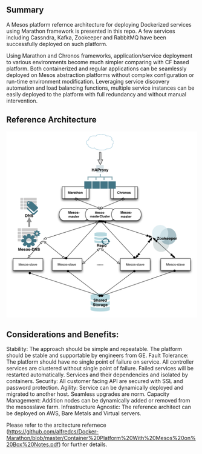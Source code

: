## Summary

A Mesos platform refernce architecture for deploying Dockerized services using Marathon framework is presented in this repo. A few services including Cassndra, Kafka, Zookeeper and RabbitMQ have been successfully deployed on such platform.

Using Marathon and Chronos frameworks, application/service deployment to various environments
become much simpler comparing with CF based platform. Both containerized and regular applications
can be seamlessly deployed on Mesos abstraction platforms without complex configuration or run-time
environment modification. Leveraging service discovery automation and load balancing functions,
multiple service instances can be easily deployed to the platform with full redundancy and without
manual intervention.


## Reference Architecture


![alt tag](https://github.com/alfredcs/Docker-Marathon/blob/master/mesos-platform.png)


## Considerations and Benefits:

Stability: The approach should be simple and repeatable. The platform should be stable and
supportable by engineers from GE.
Fault Tolerance: The platform should have no single point of failure on service. All controller
services are clustered without single point of failure. Failed services will be restarted automatically.
Services and their dependencies and isolated by containers.
Security: All customer facing API are secured with SSL and password protection.
Agility: Service can be dynamically deployed and migrated to another host. Seamless upgrades are norm.
Capacity Management: Addition nodes can be dynamically added or removed from the mesosslave farm.
Infrastructure Agnostic: The reference architect can be deployed on AWS, Bare Metals and Virtual servers.


Please refer to the arcitecture refernece (https://github.com/alfredcs/Docker-Marathon/blob/master/Container%20Platform%20With%20Mesos%20on%20Box%20Notes.pdf) for further details.
